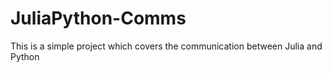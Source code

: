 # JuliaPython-Comms

This is a simple project which covers the communication between Julia and Python


